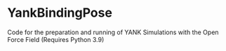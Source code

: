 # YankBindingPose
Code for the preparation and running of YANK Simulations with the Open Force Field (Requires Python 3.9)
